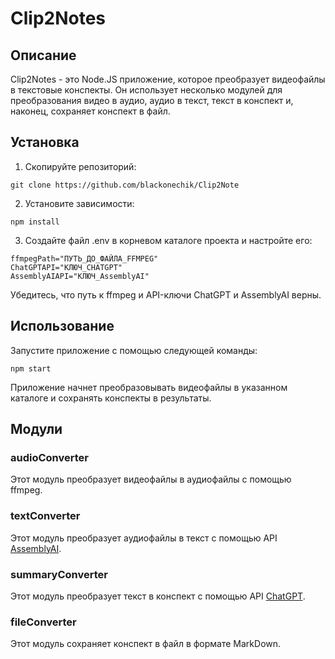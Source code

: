 # Clip2Notes

## Описание

Clip2Notes - это Node.JS приложение, которое преобразует видеофайлы в текстовые конспекты. Он использует несколько модулей для преобразования видео в аудио, аудио в текст, текст в конспект и, наконец, сохраняет конспект в файл.

## Установка

1. Скопируйте репозиторий:
```
git clone https://github.com/blackonechik/Clip2Note
```
2. Установите зависимости:
```
npm install
```
3. Создайте файл .env в корневом каталоге проекта и настройте его:
```
ffmpegPath="ПУТЬ_ДО_ФАЙЛА_FFMPEG"
ChatGPTAPI="КЛЮЧ_CHATGPT"
AssemblyAIAPI="КЛЮЧ_AssemblyAI"
```
Убедитесь, что путь к ffmpeg и API-ключи ChatGPT и AssemblyAI верны.

## Использование

Запустите приложение с помощью следующей команды:
```
npm start
```
Приложение начнет преобразовывать видеофайлы в указанном каталоге и сохранять конспекты в результаты.

## Модули

### audioConverter

Этот модуль преобразует видеофайлы в аудиофайлы с помощью ffmpeg.

### textConverter

Этот модуль преобразует аудиофайлы в текст с помощью API [AssemblyAI](https://www.assemblyai.com/).

### summaryConverter

Этот модуль преобразует текст в конспект с помощью API [ChatGPT](https://openai.com/chatgpt/).

### fileConverter

Этот модуль сохраняет конспект в файл в формате MarkDown.

